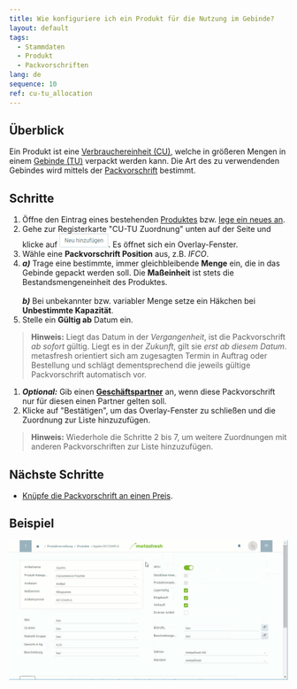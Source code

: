 ```yaml
---
title: Wie konfiguriere ich ein Produkt für die Nutzung im Gebinde?
layout: default
tags:
  - Stammdaten
  - Produkt
  - Packvorschriften
lang: de
sequence: 10
ref: cu-tu_allocation
---
```


## Überblick
Ein Produkt ist eine [Verbrauchereinheit (CU)](Handling_Unit_System), welche in größeren Mengen in einem [Gebinde (TU)](Handling_Unit_System) verpackt werden kann. Die Art des zu verwendenden Gebindes wird mittels der [Packvorschrift](Packvorschrift_erstellen) bestimmt.

## Schritte
1. Öffne den Eintrag eines bestehenden [Produktes](Menu) bzw. [lege ein neues an](NeuesProdukt).
1. Gehe zur Registerkarte "CU-TU Zuordnung" unten auf der Seite und klicke auf !["Neu hinzufügen"](assets/Neu_hinzufuegen_Button.png). Es öffnet sich ein Overlay-Fenster.
1. Wähle eine **Packvorschrift Position** aus, z.B. *IFCO*.
1. ***a)*** Trage eine bestimmte, immer gleichbleibende **Menge** ein, die in das Gebinde gepackt werden soll. Die **Maßeinheit** ist stets die Bestandsmengeneinheit des Produktes.<br><br>
***b)*** Bei unbekannter bzw. variabler Menge setze ein Häkchen bei **Unbestimmte Kapazität**.
1. Stelle ein **Gültig ab** Datum ein.
 >**Hinweis:** Liegt das Datum in der *Vergangenheit*, ist die Packvorschrift *ab sofort* gültig. Liegt es in der *Zukunft*, gilt sie *erst ab diesem Datum*. metasfresh orientiert sich am zugesagten Termin in Auftrag oder Bestellung und schlägt dementsprechend die jeweils gültige Packvorschrift automatisch vor.

1. ***Optional:*** Gib einen [**Geschäftspartner**](Neuer_Geschaeftspartner) an, wenn diese Packvorschrift nur für diesen einen Partner gelten soll.
1. Klicke auf "Bestätigen", um das Overlay-Fenster zu schließen und die Zuordnung zur Liste hinzuzufügen.
 >**Hinweis:** Wiederhole die Schritte 2 bis 7, um weitere Zuordnungen mit anderen Packvorschriften zur Liste hinzuzufügen.

## Nächste Schritte
- [Knüpfe die Packvorschrift an einen Preis](Packvorschrift_Preis_anhaengen).

## Beispiel
<kbd><img src="assets/CU-TU_Zuordnung.gif" alt="GIF: Produkt für die Nutzung im Gebinde konfigurieren"></kbd>
